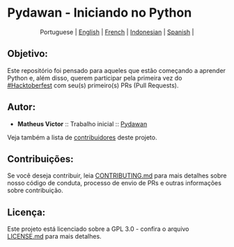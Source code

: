 # Pydawan - Iniciando no Python

<p align="center">
  <span>Portuguese</span> |
  <a href="lang/english#pydawan---getting-started-with-python">English</a> |
  <a href="lang/french#pydawan---premiers-pas-avec-python">French</a> |
  <a href="lang/indonesian/README.md#pydawan---memulai-dengan-python">Indonesian</a> |
  <a href="lang/spanish#pydawan---comenzando-con-python">Spanish</a> |
</p>

## Objetivo: 

Este repositório foi pensado para aqueles que estão começando a aprender Python e, além disso, querem participar pela primeira vez do [#Hacktoberfest](https://hacktoberfest.digitalocean.com/) com seu(s) primeiro(s) PRs (Pull Requests).

## Autor:

* **Matheus Victor** :: Trabalho inicial :: [Pydawan](https://github.com/matheusvictor/Pydawan)

Veja também a lista de [contribuidores](https://github.com/matheusvictor/Pydawan/graphs/contributors) deste projeto.

## Contribuições:

Se você deseja contribuir, leia [CONTRIBUTING.md](https://github.com/matheusvictor/Pydawan/blob/master/CONTRIBUTING.md) para mais detalhes sobre nosso código de conduta, processo de envio de PRs e outras informações sobre contribuição.

## Licença:

Este projeto está licenciado sobre a GPL 3.0 - confira o arquivo [LICENSE.md](https://github.com/matheusvictor/Pydawan/blob/master/LICENSE) para mais detalhes.
